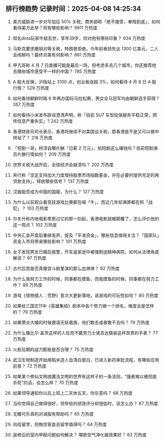 
## 排行榜趋势 记录时间：2025-04-08 14:25:34
  
  1. 美方威胁进一步对华加征 50% 关税，商务部称「绝不接受，奉陪到底」，如何看待美方此举？将有哪些影响？ 9911 万热度
    
  2. 知名dota玩家牛蛙去世，享年39岁，你对他有哪些印象？ 934 万热度
    
  3. 马斯克要求撤销对等关税，特朗普拒绝，今年前者损失达 1300 亿美元，二人会闹掰吗？最终对美有何影响？ 861 万热度
    
  4. 甲亢哥称 4 月 7 日直播可能是最后一场，但考虑多去几个城市，你还推荐他去哪些城市感受不一样的中国？ 785 万热度
    
  5. A 股大反弹，沪指站上 3100 点，创业板涨超 3%，如何看待 4 月 8 日 A 股行情？ 529 万热度
    
  6. 如何看待朝鲜时隔 6 年再办国际马拉松赛，男女全马冠军均由朝鲜选手获得？ 357 万热度
    
  7. 如何看待小米发布辟谣澄清声明，称「目前 SU7 车型投保服务平稳正常，网传信息严重失实」? 242 万热度
    
  8. 香港财政司司长表示，香港将继续不对美国设关税，那香港是不是又可以做中转站了？ 218 万热度
    
  9. 「短剧一哥」柯淳自曝片酬「日薪 2 万元」，拍短剧这么赚钱吗？目前短剧演员片酬行情如何？ 209 万热度
    
  10. 世界关税大战开启，全球经济会崩溃吗？ 202 万热度
    
  11. 央行称「坚定支持加大力度增持股票市场指数基金，并在必要时提供充足的再贷款支持」，释放哪些信号？ 137 万热度
    
  12. 汉服能否成为中国的国服，为什么？ 127 万热度
    
  13. 为什么以前观众看竞技游戏比赛都在喊「牛」，而近几年却满屏都在抓「战犯」？ 103 万热度
    
  14. 尔冬升称内地电影票房过亿的那一刻起，香港电影就被颠覆了，怎么评价他的这一观点？ 102 万热度
    
  15. 中央汇金开盘前重磅发声，提及「平准资金」，哪些信息值得关注？「国家队」资金入市将带来哪些影响？ 101 万热度
    
  16. 女子发现男友已婚后报警，开车返家途中被强制送精神病院，如何从法律角度解读？ 97 万热度
    
  17. 古代后宫是否真像宫斗剧里演的那么血淋淋？ 92 万热度
    
  18. 为什么我努力工作的时候，同事都在摸鱼，而我摸鱼的时候，同事都在努力工作？ 89 万热度
    
  19. 游戏《怪物猎人：荒野》首次大更新落地，该游戏的可玩性如何？ 80 万热度
    
  20. 如果给三国志11中《英雄集结》剧本中各个势力做一个排名，难度会是怎样的？ 79 万热度
    
  21. 如果萧炎大婚的时候邀请天妖凰族，他们敢去或者敢不去吗？ 79 万热度
    
  22. 为什么像比尔·盖茨这样的人反而不戴劳力士或百达翡丽这样昂贵的手表？ 77 万热度
    
  23. 火影后期的战力膨胀是否合理？ 75 万热度
    
  24. 武汉生物制造开始用稻米造人血清白蛋白，已进入新药审批流程，有哪些应用前景？ 72 万热度
    
  25. 如果某个修仙文明或魔法文明的世界有这样子的一条法则，“强者难以被彻底杀死”的话，会怎么样？ 70 万热度
    
  26. 如果领导通知你以后上班上二天休五天，你乐意吗？ 68 万热度
    
  27. 当你觉得自己做得很好，领导给的绩效评分却很低时，该怎么办？ 67 万热度
    
  28. 无糖可乐真的对减脂有帮助吗？ 65 万热度
    
  29. 向往留学，但掏空家底去留学值得吗？ 64 万热度
    
  30. 装修后的室内甲醛问题如何解决？ 哪款空气净化器效果好？ 63 万热度
    